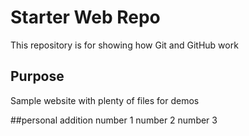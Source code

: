 # Starter Web Repo

This repository is for showing how Git and GitHub work

## Purpose

Sample website with plenty of files for demos

##personal addition
number 1
number 2
number 3
